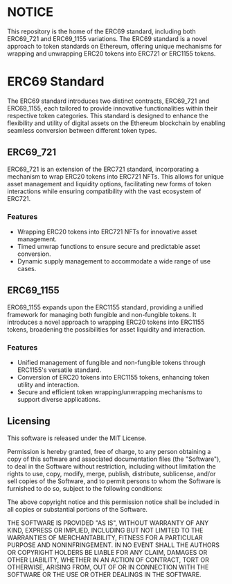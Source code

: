 # NOTICE

This repository is the home of the ERC69 standard, including both ERC69_721 and ERC69_1155 variations. The ERC69 standard is a novel approach to token standards on Ethereum, offering unique mechanisms for wrapping and unwrapping ERC20 tokens into ERC721 or ERC1155 tokens.

# ERC69 Standard

The ERC69 standard introduces two distinct contracts, ERC69_721 and ERC69_1155, each tailored to provide innovative functionalities within their respective token categories. This standard is designed to enhance the flexibility and utility of digital assets on the Ethereum blockchain by enabling seamless conversion between different token types.

## ERC69_721

ERC69_721 is an extension of the ERC721 standard, incorporating a mechanism to wrap ERC20 tokens into ERC721 NFTs. This allows for unique asset management and liquidity options, facilitating new forms of token interactions while ensuring compatibility with the vast ecosystem of ERC721.

### Features

- Wrapping ERC20 tokens into ERC721 NFTs for innovative asset management.
- Timed unwrap functions to ensure secure and predictable asset conversion.
- Dynamic supply management to accommodate a wide range of use cases.

## ERC69_1155

ERC69_1155 expands upon the ERC1155 standard, providing a unified framework for managing both fungible and non-fungible tokens. It introduces a novel approach to wrapping ERC20 tokens into ERC1155 tokens, broadening the possibilities for asset liquidity and interaction.

### Features

- Unified management of fungible and non-fungible tokens through ERC1155's versatile standard.
- Conversion of ERC20 tokens into ERC1155 tokens, enhancing token utility and interaction.
- Secure and efficient token wrapping/unwrapping mechanisms to support diverse applications.

## Licensing

This software is released under the MIT License.

Permission is hereby granted, free of charge, to any person obtaining a copy of this software and associated documentation files (the "Software"), to deal in the Software without restriction, including without limitation the rights to use, copy, modify, merge, publish, distribute, sublicense, and/or sell copies of the Software, and to permit persons to whom the Software is furnished to do so, subject to the following conditions:

The above copyright notice and this permission notice shall be included in all copies or substantial portions of the Software.

THE SOFTWARE IS PROVIDED "AS IS", WITHOUT WARRANTY OF ANY KIND, EXPRESS OR IMPLIED, INCLUDING BUT NOT LIMITED TO THE WARRANTIES OF MERCHANTABILITY, FITNESS FOR A PARTICULAR PURPOSE AND NONINFRINGEMENT. IN NO EVENT SHALL THE AUTHORS OR COPYRIGHT HOLDERS BE LIABLE FOR ANY CLAIM, DAMAGES OR OTHER LIABILITY, WHETHER IN AN ACTION OF CONTRACT, TORT OR OTHERWISE, ARISING FROM, OUT OF OR IN CONNECTION WITH THE SOFTWARE OR THE USE OR OTHER DEALINGS IN THE SOFTWARE.
